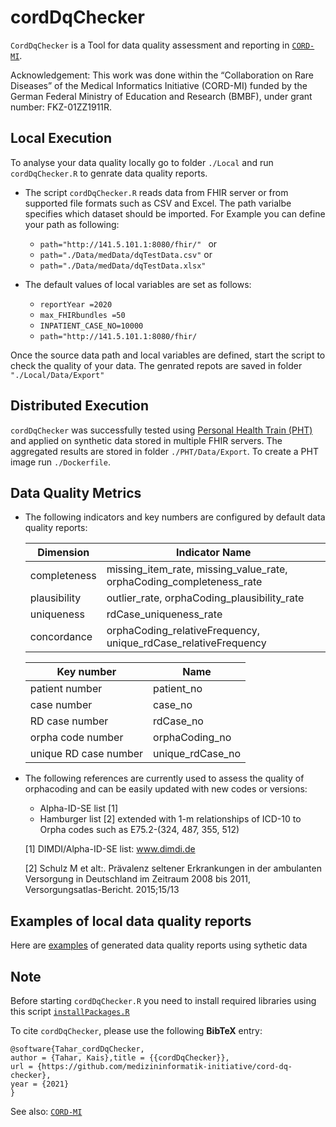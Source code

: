 # cordDqChecker
`CordDqChecker` is a Tool for data quality assessment and reporting in [`CORD-MI`](https://www.medizininformatik-initiative.de/de/CORD).

Acknowledgement: This work was done within the “Collaboration on Rare Diseases” of the Medical Informatics Initiative (CORD-MI) funded by the German Federal Ministry of Education and Research (BMBF), under grant number: FKZ-01ZZ1911R.
## Local Execution
To analyse your data quality locally go to folder `./Local` and run `cordDqChecker.R` to genrate data quality reports.

- The script `cordDqChecker.R` reads data from FHIR server or from supported file formats such as CSV and Excel. The path varialbe specifies which dataset should be imported.
For Example you can define your path as following:
  - ```path="http://141.5.101.1:8080/fhir/" ```
  or
  - ``` path="./Data/medData/dqTestData.csv" ```
  or
  - ``` path="./Data/medData/dqTestData.xlsx" ```

- The default values of local variables are set as follows:
  - ``` reportYear =2020 ```
  - ``` max_FHIRbundles =50 ```
  - ``` INPATIENT_CASE_NO=10000 ```
  - ```path="http://141.5.101.1:8080/fhir/``` 

Once the source data path and local variables are defined, start the script to check the quality of your data.
The genrated repots are saved in folder ``` "./Local/Data/Export" ```

## Distributed Execution
`cordDqChecker` was successfully tested using [Personal Health Train (PHT)](https://websites.fraunhofer.de/PersonalHealthTrain/) and applied on synthetic data stored in multiple FHIR servers. The aggregated results are stored in folder `./PHT/Data/Export`. To create a PHT image run `./Dockerfile`.

## Data Quality Metrics
- The following indicators and key numbers are configured by default data quality reports:

  | Dimension  | Indicator Name|
  | ------------- | ------------- |
  | completeness  | missing_item_rate, missing_value_rate, orphaCoding_completeness_rate  |
  | plausibility  | outlier_rate, orphaCoding_plausibility_rate |
  | uniqueness | rdCase_uniqueness_rate|
  | concordance | orphaCoding_relativeFrequency, unique_rdCase_relativeFrequency|


  | Key number  | Name |
  | ------------- | ------------- |
  | patient number  |   patient_no|
  | case number  |  case_no|
  | RD case number  | rdCase_no  |
  | orpha code number  |  orphaCoding_no |
  | unique RD case number  | unique_rdCase_no  |


- The following references are currently used to assess the quality of orphacoding and can be easily updated with new codes or versions:
  - Alpha-ID-SE list [1]
  - Hamburger list [2] extended with 1-m relationships of ICD-10 to Orpha codes such as E75.2-(324, 487, 355, 512)

  [1] DIMDI/Alpha-ID-SE list: www.dimdi.de

  [2] Schulz M et alt:. Prävalenz seltener Erkrankungen in der ambulanten Versorgung in Deutschland im Zeitraum 2008 bis 2011, Versorgungsatlas-Bericht. 2015;15/13
  
## Examples of local data quality reports

Here are [examples](https://github.com/medizininformatik-initiative/cord-dq-checker/tree/master/Local/Data/Export) of generated data quality reports using sythetic data

## Note

Before starting `cordDqChecker.R` you need to install required libraries using this script [`installPackages.R`]( https://github.com/medizininformatik-initiative/cord-dq-checker/blob/master/Local/R/installPackages.R )

To cite `cordDqChecker`, please use the following **BibTeX** entry: 
```
@software{Tahar_cordDqChecker,
author = {Tahar, Kais},title = {{cordDqChecker}},
url = {https://github.com/medizininformatik-initiative/cord-dq-checker},
year = {2021}
}

```
See also: [`CORD-MI`](https://www.medizininformatik-initiative.de/de/CORD)


